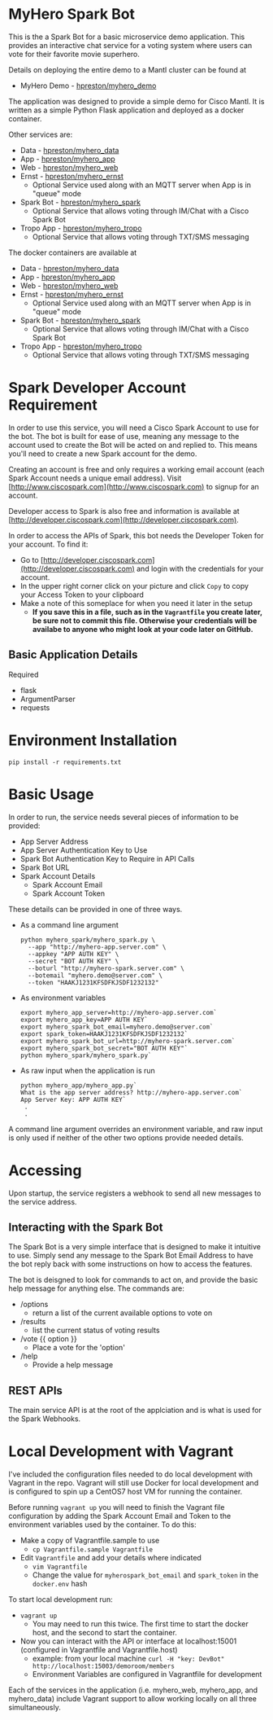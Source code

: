 # MyHero Spark Bot

This is the a Spark Bot for a basic microservice demo application.
This provides an interactive chat service for a voting system where users can vote for their favorite movie superhero.

Details on deploying the entire demo to a Mantl cluster can be found at
* MyHero Demo - [hpreston/myhero_demo](https://github.com/hpreston/myhero_demo)

The application was designed to provide a simple demo for Cisco Mantl.  It is written as a simple Python Flask application and deployed as a docker container.

Other services are:

* Data - [hpreston/myhero_data](https://github.com/hpreston/myhero_data)
* App - [hpreston/myhero_app](https://github.com/hpreston/myhero_app)
* Web - [hpreston/myhero_web](https://github.com/hpreston/myhero_web)
* Ernst - [hpreston/myhero_ernst](https://github.com/hpreston/myhero_ernst)
  * Optional Service used along with an MQTT server when App is in "queue" mode
* Spark Bot - [hpreston/myhero_spark](https://github.com/hpreston/myhero_spark)
  * Optional Service that allows voting through IM/Chat with a Cisco Spark Bot
* Tropo App - [hpreston/myhero_tropo](https://github.com/hpreston/myhero_tropo)
  * Optional Service that allows voting through TXT/SMS messaging


The docker containers are available at

* Data - [hpreston/myhero_data](https://hub.docker.com/r/hpreston/myhero_data)
* App - [hpreston/myhero_app](https://hub.docker.com/r/hpreston/myhero_app)
* Web - [hpreston/myhero_web](https://hub.docker.com/r/hpreston/myhero_web)
* Ernst - [hpreston/myhero_ernst](https://hub.docker.com/r/hpreston/myhero_ernst)
  * Optional Service used along with an MQTT server when App is in "queue" mode
* Spark Bot - [hpreston/myhero_spark](https://hub.docker.com/r/hpreston/myhero_spark)
  * Optional Service that allows voting through IM/Chat with a Cisco Spark Bot
* Tropo App - [hpreston/myhero_tropo](https://hub.docker.com/r/hpreston/myhero_tropo)
  * Optional Service that allows voting through TXT/SMS messaging

# Spark Developer Account Requirement
In order to use this service, you will need a Cisco Spark Account to use for the bot.  The bot is built for ease of use, meaning any message to the account used to create the Bot will be acted on and replied to.  This means you'll need to create a new Spark account for the demo.  

Creating an account is free and only requires a working email account (each Spark Account needs a unique email address).  Visit [http://www.ciscospark.com](http://www.ciscospark.com) to signup for an account.

Developer access to Spark is also free and information is available at [http://developer.ciscospark.com](http://developer.ciscospark.com).

In order to access the APIs of Spark, this bot needs the Developer Token for your account.  To find it:

* Go to [http://developer.ciscospark.com](http://developer.ciscospark.com) and login with the credentials for your account.
* In the upper right corner click on your picture and click `Copy` to copy your Access Token to your clipboard
* Make a note of this someplace for when you need it later in the setup
  * **If you save this in a file, such as in the `Vagrantfile` you create later, be sure not to commit this file.  Otherwise your credentials will be availabe to anyone who might look at your code later on GitHub.**

## Basic Application Details

Required

* flask
* ArgumentParser
* requests

# Environment Installation

    pip install -r requirements.txt

# Basic Usage

In order to run, the service needs several pieces of information to be provided:

* App Server Address
* App Server Authentication Key to Use
* Spark Bot Authentication Key to Require in API Calls
* Spark Bot URL
* Spark Account Details
  * Spark Account Email
  * Spark Account Token

These details can be provided in one of three ways.

* As a command line argument

	```
	python myhero_spark/myhero_spark.py \
	  --app "http://myhero-app.server.com" \
	  --appkey "APP AUTH KEY" \
	  --secret "BOT AUTH KEY" \
	  --boturl "http://myhero-spark.server.com" \
	  --botemail "myhero.demo@server.com" \
	  --token "HAAKJ1231KFSDFKJSDF1232132"
	```
  
* As environment variables

	```
	export myhero_app_server=http://myhero-app.server.com`
	export myhero_app_key=APP AUTH KEY`
	export myhero_spark_bot_email=myhero.demo@server.com`
	export spark_token=HAAKJ1231KFSDFKJSDF1232132`
	export myhero_spark_bot_url=http://myhero-spark.server.com`
	export myhero_spark_bot_secret="BOT AUTH KEY"`
	python myhero_spark/myhero_spark.py`
	```

* As raw input when the application is run

	```
	python myhero_app/myhero_app.py`
	What is the app server address? http://myhero-app.server.com`
	App Server Key: APP AUTH KEY`
	 .
	 .
	
	```

A command line argument overrides an environment variable, and raw input is only used if neither of the other two options provide needed details.

# Accessing

Upon startup, the service registers a webhook to send all new messages to the service address.


## Interacting with the Spark Bot
The Spark Bot is a very simple interface that is designed to make it intuitive to use.  Simply send any message to the Spark Bot Email Address to have the bot reply back with some instructions on how to access the features.

The bot is deisgned to look for commands to act on, and provide the basic help message for anything else.  The commands are:

* /options
  * return a list of the current available options to vote on
* /results
  * list the current status of voting results
* /vote {{ option }} 
  * Place a vote for the 'option'
* /help 
  * Provide a help message

## REST APIs

The main service API is at the root of the applciation and is what is used for the Spark Webhooks.

# Local Development with Vagrant

I've included the configuration files needed to do local development with Vagrant in the repo.  Vagrant will still use Docker for local development and is configured to spin up a CentOS7 host VM for running the container.

Before running `vagrant up` you will need to finish the Vagrant file configuration by adding the Spark Account Email and Token to the environment variables used by the container.  To do this:

* Make a copy of Vagrantfile.sample to use
  * `cp Vagrantfile.sample Vagrantfile`
* Edit `Vagrantfile` and add your details where indicated
  * `vim Vagrantfile`
  * Change the value for `myherospark_bot_email` and `spark_token` in the `docker.env` hash

To start local development run:
* `vagrant up`
  - You may need to run this twice.  The first time to start the docker host, and the second to start the container.
* Now you can interact with the API or interface at localhost:15001 (configured in Vagrantfile and Vagrantfile.host)
  - example:  from your local machine `curl -H "key: DevBot" http://localhost:15003/demoroom/members`
  - Environment Variables are configured in Vagrantfile for development

Each of the services in the application (i.e. myhero_web, myhero_app, and myhero_data) include Vagrant support to allow working locally on all three simultaneously.
